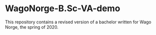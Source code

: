 # WagoNorge-B.Sc-VA-demo
This repository contains a revised version of a bachelor written for Wago Norge, the spring of 2020. 
